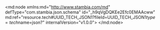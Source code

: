 <?xml version="1.0" encoding="UTF-8"?>
<md:node xmlns:md="http://www.stambia.com/md" defType="com.stambia.json.schema" id="_h9qVgDQKEe2Efc0EMAAcww" md:ref="resource.tech#UUID_TECH_JSON1?fileId=UUID_TECH_JSON1$type=tech$name=json?" internalVersion="v1.0.0">
  <node defType="com.stambia.json.rootObject" id="_iMsQADQKEe2Efc0EMAAcww" name="CustomerDetail">
    <attribute defType="com.stambia.json.rootObject.encoding" id="_iN9bUDQKEe2Efc0EMAAcww" value="UTF-8"/>
    <attribute defType="com.stambia.json.rootObject.reverseFilePath" id="_iOltcDQKEe2Efc0EMAAcww" value="C:\semarchy_wks_DEV_Training\Training\Files_In\Json\customer.json"/>
    <attribute defType="com.stambia.json.rootObject.filePath" id="_8lzRwDQKEe2Efc0EMAAcww" value="%{env:workspace_loc}%/Training/Files_Out/Json/customerDetails.json"/>
    <node defType="com.stambia.json.value" id="_0VN7ozQKEe2Efc0EMAAcww" name="firstName" position="1">
      <attribute defType="com.stambia.json.value.type" id="_0VN7pDQKEe2Efc0EMAAcww" value="string"/>
    </node>
    <node defType="com.stambia.json.value" id="_0VN7pTQKEe2Efc0EMAAcww" name="lastName" position="2">
      <attribute defType="com.stambia.json.value.type" id="_0VN7pjQKEe2Efc0EMAAcww" value="string"/>
    </node>
    <node defType="com.stambia.json.value" id="_0VN7pzQKEe2Efc0EMAAcww" name="birthday" position="3">
      <attribute defType="com.stambia.json.value.type" id="_0VN7qDQKEe2Efc0EMAAcww" value="string"/>
    </node>
    <node defType="com.stambia.json.object" id="_0VN7qTQKEe2Efc0EMAAcww" name="address" position="4">
      <node defType="com.stambia.json.value" id="_0VN7qjQKEe2Efc0EMAAcww" name="streetAddress" position="1">
        <attribute defType="com.stambia.json.value.type" id="_0VN7qzQKEe2Efc0EMAAcww" value="string"/>
      </node>
      <node defType="com.stambia.json.value" id="_0VN7rDQKEe2Efc0EMAAcww" name="city" position="2">
        <attribute defType="com.stambia.json.value.type" id="_0VN7rTQKEe2Efc0EMAAcww" value="string"/>
      </node>
      <node defType="com.stambia.json.value" id="_0VN7rjQKEe2Efc0EMAAcww" name="state" position="3">
        <attribute defType="com.stambia.json.value.type" id="_0VN7rzQKEe2Efc0EMAAcww" value="string"/>
      </node>
      <node defType="com.stambia.json.value" id="_0VN7sDQKEe2Efc0EMAAcww" name="postalCode" position="4">
        <attribute defType="com.stambia.json.value.type" id="_0VN7sTQKEe2Efc0EMAAcww" value="string"/>
      </node>
    </node>
    <node defType="com.stambia.json.array" id="_0VN7sjQKEe2Efc0EMAAcww" name="phoneNumber" position="5">
      <node defType="com.stambia.json.object" id="_0VN7szQKEe2Efc0EMAAcww" name="item" position="1">
        <node defType="com.stambia.json.value" id="_0VN7tDQKEe2Efc0EMAAcww" name="type" position="1">
          <attribute defType="com.stambia.json.value.type" id="_0VN7tTQKEe2Efc0EMAAcww" value="string"/>
        </node>
        <node defType="com.stambia.json.value" id="_0VN7tjQKEe2Efc0EMAAcww" name="number" position="2">
          <attribute defType="com.stambia.json.value.type" id="_0VN7tzQKEe2Efc0EMAAcww" value="string"/>
        </node>
      </node>
    </node>
  </node>
</md:node>
